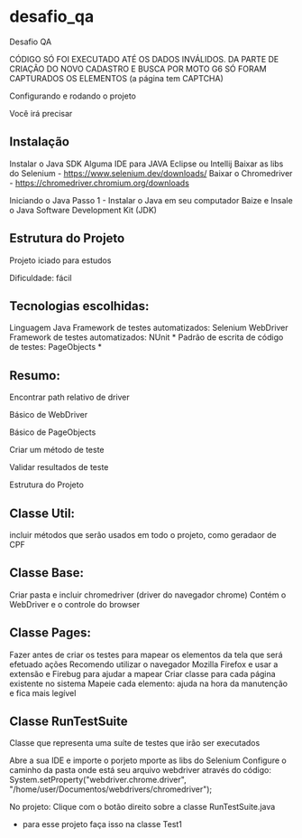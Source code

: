# desafio_qa
Desafio QA

 CÓDIGO SÓ FOI EXECUTADO ATÉ OS DADOS INVÁLIDOS. 
 DA PARTE DE CRIAÇÃO DO NOVO CADASTRO E BUSCA POR MOTO G6 SÓ FORAM CAPTURADOS OS ELEMENTOS (a página tem CAPTCHA)

Configurando e rodando o projeto

Você irá precisar

## Instalação

Instalar o Java SDK
Alguma IDE para JAVA 
Eclipse ou Intellij
Baixar as libs do Selenium - https://www.selenium.dev/downloads/
Baixar o Chromedriver - https://chromedriver.chromium.org/downloads

Iniciando o Java
Passo 1 - Instalar o Java em seu computador
Baize e Insale o Java Software Development Kit (JDK) 

## Estrutura do Projeto


Projeto iciado para estudos

Dificuldade: fácil

## Tecnologias escolhidas:

Linguagem Java
Framework de testes automatizados: Selenium WebDriver
Framework de testes automatizados: NUnit *
Padrão de escrita de código de testes: PageObjects *

## Resumo:

Encontrar path relativo de driver

Básico de WebDriver

Básico de PageObjects

Criar um método de teste

Validar resultados de teste

Estrutura do Projeto

## Classe Util:

incluir métodos que serão usados em todo o projeto, como geradaor de CPF

## Classe Base:

Criar pasta e incluir chromedriver (driver do navegador chrome)
Contém o WebDriver e o controle do browser

## Classe Pages:

Fazer antes de criar os testes para mapear os elementos da tela que será efetuado ações
Recomendo utilizar o navegador Mozilla Firefox e usar a extensão e Firebug para ajudar a mapear
Criar classe para cada página existente no sistema
Mapeie cada elemento: ajuda na hora da manutenção e fica mais legível

## Classe RunTestSuite

Classe que representa uma suíte de testes que irão ser executados


Abre a sua IDE e importe o porjeto
mporte as libs do Selenium 
Configure o caminho da pasta onde está seu arquivo webdriver através do código:
 System.setProperty("webdriver.chrome.driver", "/home/user/Documentos/webdrivers/chromedriver");

No projeto:
Clique com o botão direito sobre a classe RunTestSuite.java 
* para esse projeto faça isso na classe Test1



